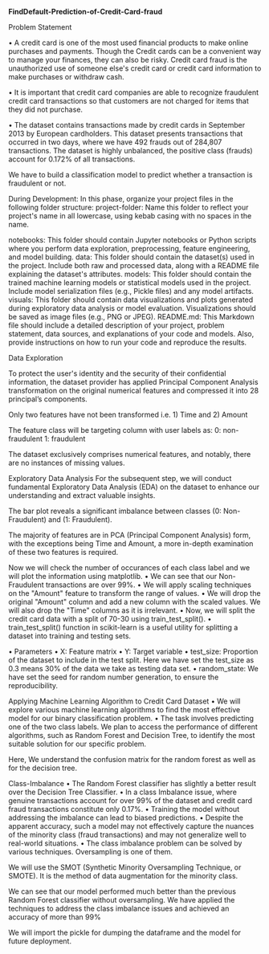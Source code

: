 **FindDefault-Prediction-of-Credit-Card-fraud**

Problem Statement

• A credit card is one of the most used financial products to make online purchases and payments. Though the Credit cards can be a convenient way to manage your finances, they can also be risky. Credit card fraud is the unauthorized use of someone else's credit card or credit card information to make purchases or withdraw cash.

• It is important that credit card companies are able to recognize fraudulent credit card transactions so that customers are not charged for items that they did not purchase.

• The dataset contains transactions made by credit cards in September 2013 by European cardholders. This dataset presents transactions that occurred in two days, where we have 492 frauds out of 284,807 transactions. The dataset is highly unbalanced, the positive class (frauds) account for 0.172% of all transactions.

We have to build a classification model to predict whether a transaction is fraudulent or not.
  
During Development: In this phase, organize your project files in the following folder structure: project-folder: Name this folder to reflect your project's name in all lowercase, using kebab casing with no spaces in the name.

notebooks: This folder should contain Jupyter notebooks or Python scripts where you perform data exploration, preprocessing, feature engineering, and model building.
data: This folder should contain the dataset(s) used in the project. Include both raw and processed data, along with a README file explaining the dataset's attributes.
models: This folder should contain the trained machine learning models or statistical models used in the project. Include model serialization files (e.g., Pickle files) and any model artifacts.
visuals: This folder should contain data visualizations and plots generated during exploratory data analysis or model evaluation. Visualizations should be saved as image files (e.g., PNG or JPEG).
README.md: This Markdown file should include a detailed description of your project, problem statement, data sources, and explanations of your code and models. Also, provide instructions on how to run your code and reproduce the results.


Data Exploration

To protect the user's identity and the security of their confidential information, the dataset provider has applied Principal Component Analysis transformation on the original numerical features and compressed it into 28 principal’s components.

Only two features have not been transformed i.e. 1) Time and 2) Amount

The feature class will be targeting column with user labels as: 0: non-fraudulent 1: fraudulent

The dataset exclusively comprises numerical features, and notably, there are no instances of missing values.

Exploratory Data Analysis
For the subsequent step, we will conduct fundamental Exploratory Data Analysis (EDA) on the dataset to enhance our understanding and extract valuable insights.

The bar plot reveals a significant imbalance between classes (0: Non-Fraudulent) and (1: Fraudulent).

The majority of features are in PCA (Principal Component Analysis) form, with the exceptions being Time and Amount, a more in-depth examination of these two features is required.

Now we will check the number of occurances of each class label and we will plot the information using matplotlib.
• We can see that our Non-Fraudulent transactions are over 99%. • We will apply scaling techniques on the "Amount" feature to transform the range of values. • We will drop the original "Amount" column and add a new column with the scaled values. We will also drop the "Time" columns as it is irrelevant. • Now, we will split the credit card data with a split of 70-30 using train_test_split(). • train_test_split() function in scikit-learn is a useful utility for splitting a dataset into training and testing sets.

• Parameters • X: Feature matrix • Y: Target variable • test_size: Proportion of the dataset to include in the test split. Here we have set the test_size as 0.3 means 30% of the data we take as testing data set. • random_state: We have set the seed for random number generation, to ensure the reproducibility.

Applying Machine Learning Algorithm to Credit Card Dataset
• We will explore various machine learning algorithms to find the most effective model for our binary classification problem. • The task involves predicting one of the two class labels. We plan to access the performance of different algorithms, such as Random Forest and Decision Tree, to identify the most suitable solution for our specific problem.

Here, We understand the confusion matrix for the random forest as well as for the decision tree.

Class-Imbalance • The Random Forest classifier has slightly a better result over the Decision Tree Classifier. • In a class Imbalance issue, where genuine transactions account for over 99% of the dataset and credit card fraud transactions constitute only 0.17%. • Training the model without addressing the imbalance can lead to biased predictions. • Despite the apparent accuracy, such a model may not effectively capture the nuances of the minority class (fraud transactions) and may not generalize well to real-world situations. • The class imbalance problem can be solved by various techniques. Oversampling is one of them.

We will use the SMOT (Synthetic Minority Oversampling Technique, or SMOTE).
It is the method of data augmentation for the minority class.

We can see that our model performed much better than the previous Random Forest classifier without oversampling. We have applied the techniques to address the class imbalance issues and achieved an accuracy of more than 99%

We will import the pickle for dumping the dataframe and the model for future deployment.
